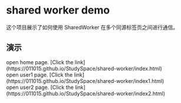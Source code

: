 <h1>shared worker demo</h1>
这个项目展示了如何使用 SharedWorker 在多个同源标签页之间进行通信。
<h2>演示</h2>
open home page. [Click the link](https://011015.github.io/StudySpace/shared-worker/index.html)<br>
open user1 page. [Click the link](https://011015.github.io/StudySpace/shared-worker/index1.html)<br>
open user2 page. [Click the link](https://011015.github.io/StudySpace/shared-worker/index2.html)
